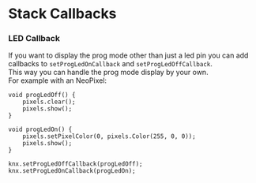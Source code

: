 # Stack Callbacks

### LED Callback
If you want to display the prog mode other than just a led pin you can add callbacks to `setProgLedOnCallback` and `setProgLedOffCallback`.  
This way you can handle the prog mode display by your own.  
For example with an NeoPixel:
```
void progLedOff() {
    pixels.clear();
    pixels.show();
}

void progLedOn() {
    pixels.setPixelColor(0, pixels.Color(255, 0, 0));
    pixels.show();
}

knx.setProgLedOffCallback(progLedOff);
knx.setProgLedOnCallback(progLedOn);
```

